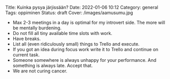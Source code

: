 Title: Kuinka pysya järjissään?
Date: 2022-01-06 10:12
Category: general
Tags: oppiminen
Status: draft
Cover: /images/aamusumu.jpg

- Max 2-3 meetings in a day is optimal for my introvert side. The more will be mentally burdening.
- Do not fill all tiny available time slots with work.
- Have breaks.
- List all (even ridiculously small) things to Trello and execute.
- If you got an idea during focus work write it to Trello and continue on current task.
- Someone somewhere is always unhappy for your performance. And something is always late. Accept that.
- We are not curing cancer.
